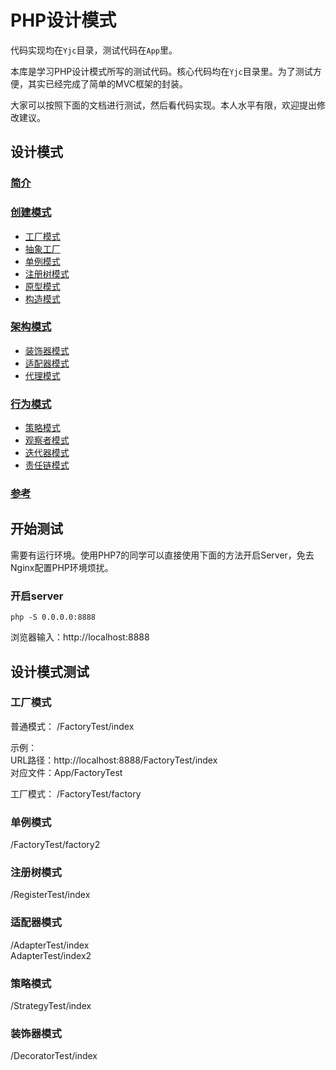 # PHP设计模式

代码实现均在`Yjc`目录，测试代码在`App`里。

本库是学习PHP设计模式所写的测试代码。核心代码均在`Yjc`目录里。为了测试方便，其实已经完成了简单的MVC框架的封装。

大家可以按照下面的文档进行测试，然后看代码实现。本人水平有限，欢迎提出修改建议。

## 设计模式

### [简介](docs/intro.md)
### [创建模式](docs/creational_patterns.md)
- [工厂模式](docs/creational_patterns/factory.md)
- [抽象工厂](docs/creational_patterns/abstract_factory.md)
- [单例模式](docs/creational_patterns/singleton.md)
- [注册树模式](docs/creational_patterns/registry.md)
- [原型模式](docs/creational_patterns/prototype.md)
- [构造模式](docs/creational_patterns/builder.md)
### [架构模式](docs/structural_patterns.md)
- [装饰器模式](docs/structural_patterns/decorator.md)
- [适配器模式](docs/structural_patterns/adapter.md)
- [代理模式](docs/structural_patterns/proxy.md)
### [行为模式](docs/behavioral_patterns.md)
- [策略模式](docs/behavioral_patterns/strategy.md)
- [观察者模式](docs/behavioral_patterns/observer.md)
- [迭代器模式](docs/behavioral_patterns/observer.md)
- [责任链模式](docs/behavioral_patterns/chains.md)
### [参考](docs/refer.md)

## 开始测试

需要有运行环境。使用PHP7的同学可以直接使用下面的方法开启Server，免去Nginx配置PHP环境烦扰。

### 开启server
```
php -S 0.0.0.0:8888
```
浏览器输入：http://localhost:8888

## 设计模式测试

### 工厂模式

普通模式：
/FactoryTest/index  

示例：  
URL路径：http://localhost:8888/FactoryTest/index  
对应文件：App/FactoryTest  

工厂模式：
/FactoryTest/factory

### 单例模式
/FactoryTest/factory2

### 注册树模式
/RegisterTest/index

### 适配器模式
/AdapterTest/index  
AdapterTest/index2

### 策略模式
/StrategyTest/index

### 装饰器模式
/DecoratorTest/index